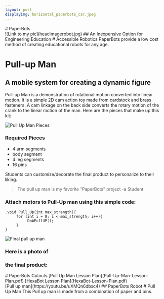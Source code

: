 ```yaml
---
layout: post
displayimg: horizontal_paperbots_car.jpeg
---
```


<div class="site_title" markdown="1">
# PaperBots
</div>

<div class="image_text_overlay" markdown="1">
![Link to my pic](headimagerobot.jpg)
## An Inexpensive Option for Engineering Education
# Accessible Robotics
PaperBots provide a low cost method of
creating educational robots for any age.
</div>

<div class="free_write" markdown="1">

# Pull-up Man
## A mobile system for creating a dynamic figure

Pull-up Man is a demonstration of rotational motion converted into linear motion.  It is a simple 2D cam action toy made from cardstock and brass fasteners.  A cam linkage on the back side converts the rotary motion of the crank to the linear motion of the man.  Here are the pieces that make up this kit:

![Pull Up Man Pieces](pull-up-pieces.jpeg)

### Required Pieces

- 4 arm segments
- body segment
- 4 leg segments
- 16 pins

 Students can customize/decorate the final product to personalize to their liking.

> The pull up man is my favorite "PaperBots" project
>  -a Student


### Attach motors to Pull-Up man using this simple code:
```
.void Pull_Up(int max_strength){
     for (int i = 0; i < max_strength; i++){
          DoAPullUP();
     }
}

```

![Final pull up man](pullup-man-assembled.jpeg)

### Here is a photo of
### the final product:

</div>

<div class="pdf" markdown="1">
# PaperBots Cutouts
[Pull Up Man Lesson Plan](Pull-Up-Man-Lesson-Plan.pdf)
[HexaBot Lesson Plan](HexaBot-Lesson-Plan.pdf)
</div>

<div class="video_text_overlay" markdown="1">
[Pull up man](https://youtu.be/uXMQn6dbxc4)
## PaperBots Robot
# Pull Up Man
This Pull up man is made from a combination of paper and pins.
</div>
